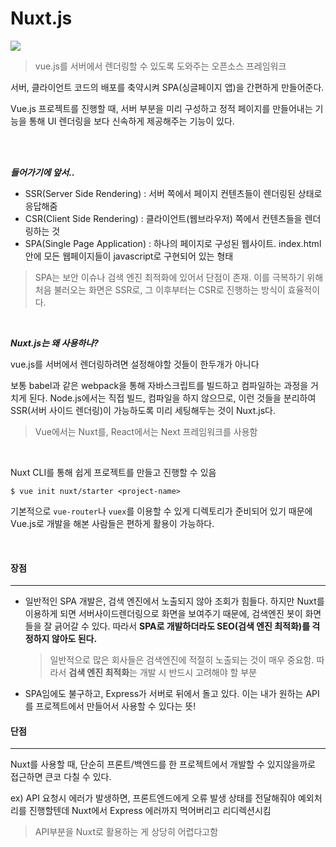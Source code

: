 # Nuxt.js

<img src="https://t1.daumcdn.net/cfile/tistory/990CB73A5AF842A422">

<br>

> vue.js를 서버에서 렌더링할 수 있도록 도와주는 오픈소스 프레임워크

서버, 클라이언트 코드의 배포를 축약시켜 SPA(싱글페이지 앱)을 간편하게 만들어준다.

Vue.js 프로젝트를 진행할 때, 서버 부분을 미리 구성하고 정적 페이지를 만들어내는 기능을 통해 UI 렌더링을 보다 신속하게 제공해주는 기능이 있다.

<br>

<br>

***들어가기에 앞서..***

- SSR(Server Side Rendering) : 서버 쪽에서 페이지 컨텐츠들이 렌더링된 상태로 응답해줌
- CSR(Client Side Rendering) : 클라이언트(웹브라우저) 쪽에서 컨텐츠들을 렌더링하는 것
- SPA(Single Page Application) : 하나의 페이지로 구성된 웹사이트. index.html안에 모든 웹페이지들이 javascript로 구현되어 있는 형태

> SPA는 보안 이슈나 검색 엔진 최적화에 있어서 단점이 존재. 이를 극복하기 위해 처음 불러오는 화면은 SSR로, 그 이후부터는 CSR로 진행하는 방식이 효율적이다.

<br>

***Nuxt.js는 왜 사용하나?***

vue.js를 서버에서 렌더링하려면 설정해야할 것들이 한두개가 아니다

보통 babel과 같은 webpack을 통해 자바스크립트를 빌드하고 컴파일하는 과정을 거치게 된다. Node.js에서는 직접 빌드, 컴파일을 하지 않으므로, 이런 것들을 분리하여 SSR(서버 사이드 렌더링)이 가능하도록 미리 세팅해두는 것이 Nuxt.js다.

> Vue에서는 Nuxt를, React에서는 Next 프레임워크를 사용함

<br>

Nuxt CLI를 통해 쉽게 프로젝트를 만들고 진행할 수 있음

```
$ vue init nuxt/starter <project-name>
```

기본적으로 `vue-router`나 `vuex`를 이용할 수 있게 디렉토리가 준비되어 있기 때문에 Vue.js로 개발을 해본 사람들은 편하게 활용이 가능하다.

<br>

#### 장점

---

- 일반적인 SPA 개발은, 검색 엔진에서 노출되지 않아 조회가 힘들다. 하지만 Nuxt를 이용하게 되면 서버사이드렌더링으로 화면을 보여주기 때문에, 검색엔진 봇이 화면들을 잘 긁어갈 수 있다. 따라서 **SPA로 개발하더라도 SEO(검색 엔진 최적화)를 걱정하지 않아도 된다.**

  > 일반적으로 많은 회사들은 검색엔진에 적절히 노출되는 것이 매우 중요함. 따라서 **검색 엔진 최적화**는 개발 시 반드시 고려해야 할 부분

- SPA임에도 불구하고, Express가 서버로 뒤에서 돌고 있다. 이는 내가 원하는 API를 프로젝트에서 만들어서 사용할 수 있다는 뜻!



#### 단점

---

Nuxt를 사용할 때, 단순히 프론트/백엔드를 한 프로젝트에서 개발할 수 있지않을까로 접근하면 큰코 다칠 수 있다.

ex) API 요청시 에러가 발생하면, 프론트엔드에게 오류 발생 상태를 전달해줘야 예외처리를 진행할텐데 Nuxt에서 Express 에러까지 먹어버리고 리디렉션시킴

> API부분을 Nuxt로 활용하는 게 상당히 어렵다고함
